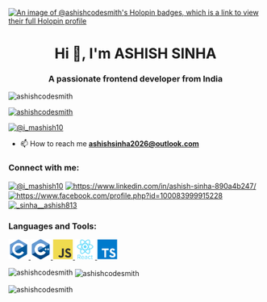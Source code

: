 [![An image of @ashishcodesmith's Holopin badges, which is a link to view their full Holopin profile](https://holopin.me/ashishcodesmith)](https://holopin.io/@ashishcodesmith)
<h1 align="center">Hi 👋, I'm ASHISH SINHA</h1>
<h3 align="center">A passionate frontend developer from India</h3>

<p align="left"> <img src="https://komarev.com/ghpvc/?username=ashishcodesmith&label=Profile%20views&color=0e75b6&style=flat" alt="ashishcodesmith" /> </p>

<p align="left"> <a href="https://github.com/ryo-ma/github-profile-trophy"><img src="https://github-profile-trophy.vercel.app/?username=ashishcodesmith" alt="ashishcodesmith" /></a> </p>

<p align="left"> <a href="https://twitter.com/@i_mashish10" target="blank"><img src="https://img.shields.io/twitter/follow/@i_mashish10?logo=twitter&style=for-the-badge" alt="@i_mashish10" /></a> </p>

- 📫 How to reach me **ashishsinha2026@outlook.com**

<h3 align="left">Connect with me:</h3>
<p align="left">
<a href="https://twitter.com/@i_mashish10" target="blank"><img align="center" src="https://raw.githubusercontent.com/rahuldkjain/github-profile-readme-generator/master/src/images/icons/Social/twitter.svg" alt="@i_mashish10" height="30" width="40" /></a>
<a href="https://linkedin.com/in/https://www.linkedin.com/in/ashish-sinha-890a4b247/" target="blank"><img align="center" src="https://raw.githubusercontent.com/rahuldkjain/github-profile-readme-generator/master/src/images/icons/Social/linked-in-alt.svg" alt="https://www.linkedin.com/in/ashish-sinha-890a4b247/" height="30" width="40" /></a>
<a href="https://fb.com/https://www.facebook.com/profile.php?id=100083999915228" target="blank"><img align="center" src="https://raw.githubusercontent.com/rahuldkjain/github-profile-readme-generator/master/src/images/icons/Social/facebook.svg" alt="https://www.facebook.com/profile.php?id=100083999915228" height="30" width="40" /></a>
<a href="https://instagram.com/_sinha__ashish813" target="blank"><img align="center" src="https://raw.githubusercontent.com/rahuldkjain/github-profile-readme-generator/master/src/images/icons/Social/instagram.svg" alt="_sinha__ashish813" height="30" width="40" /></a>
</p>

<h3 align="left">Languages and Tools:</h3>
<p align="left"> <a href="https://www.cprogramming.com/" target="_blank" rel="noreferrer"> <img src="https://raw.githubusercontent.com/devicons/devicon/master/icons/c/c-original.svg" alt="c" width="40" height="40"/> </a> <a href="https://www.w3schools.com/cpp/" target="_blank" rel="noreferrer"> <img src="https://raw.githubusercontent.com/devicons/devicon/master/icons/cplusplus/cplusplus-original.svg" alt="cplusplus" width="40" height="40"/> </a> <a href="https://developer.mozilla.org/en-US/docs/Web/JavaScript" target="_blank" rel="noreferrer"> <img src="https://raw.githubusercontent.com/devicons/devicon/master/icons/javascript/javascript-original.svg" alt="javascript" width="40" height="40"/> </a> <a href="https://reactjs.org/" target="_blank" rel="noreferrer"> <img src="https://raw.githubusercontent.com/devicons/devicon/master/icons/react/react-original-wordmark.svg" alt="react" width="40" height="40"/> </a> <a href="https://www.typescriptlang.org/" target="_blank" rel="noreferrer"> <img src="https://raw.githubusercontent.com/devicons/devicon/master/icons/typescript/typescript-original.svg" alt="typescript" width="40" height="40"/> </a> </p>

<p><img align="left" src="https://github-readme-stats.vercel.app/api/top-langs?username=ashishcodesmith&show_icons=true&locale=en&layout=compact" alt="ashishcodesmith" /></p>

<p>&nbsp;<img align="center" src="https://github-readme-stats.vercel.app/api?username=ashishcodesmith&show_icons=true&locale=en" alt="ashishcodesmith" /></p>

<p><img align="center" src="https://github-readme-streak-stats.herokuapp.com/?user=ashishcodesmith&" alt="ashishcodesmith" /></p>
